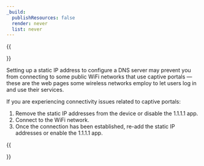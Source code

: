 ```yaml
---
_build:
  publishResources: false
  render: never
  list: never
---
```


{{<Aside type="note">}}

Setting up a static IP address to configure a DNS server may prevent you from connecting to some public WiFi networks that use captive portals — these are the web pages some wireless networks employ to let users log in and use their services. 

If you are experiencing connectivity issues related to captive portals:
1. Remove the static IP addresses from the device or disable the 1.1.1.1 app.
2. Connect to the WiFi network.
3. Once the connection has been established, re-add the static IP addresses or enable the 1.1.1.1 app.

{{</Aside>}}